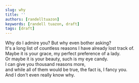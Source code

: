 ```yaml
---
slug: why
title: ''
authors: [randelltuazon]
keywords: [randell tuazon, draft]
tags: [draft]
---
```


Why do I admire you? But why even bother asking? <br/>
It's a long list of countless reasons I have already lost track of. <br/>
Maybe it is your grace, my perfect preference of a lady. <br/>
Or maybe it is your beauty, such is my eye candy. <br/>
I can give you thousand reasons more, <br/>
and while all of them would be true, the fact is, I fancy you. <br/>
And I don't even really know why. <br/>
